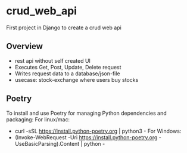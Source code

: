 # crud_web_api
First project in Django to create a crud web api

## Overview
* rest api without self created UI
* Executes Get, Post, Update, Delete request
* Writes request data to a database/json-file
* usecase: stock-exchange where users buy stocks

## Poetry
To install and use Poetry for managing Python dependencies and packaging:
For linux/mac:
* curl -sSL https://install.python-poetry.org | python3 -
For Windows:
* (Invoke-WebRequest -Uri https://install.python-poetry.org -UseBasicParsing).Content | python -
